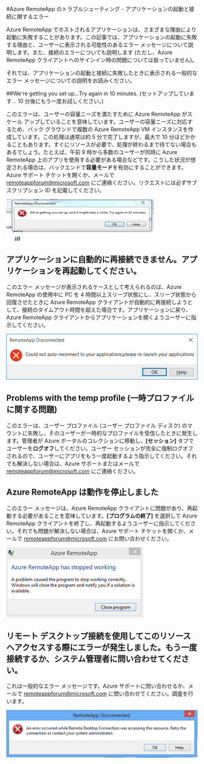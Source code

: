 <properties 
    pageTitle="Azure RemoteApp のトラブルシューティング - アプリケーションの起動と接続に関するエラー | Microsoft Azure" 
    description="Azure RemoteApp でのアプリケーションの起動と接続に関する問題をトラブルシューティングする方法について説明します。" 
    services="remoteapp" 
	documentationCenter="" 
    authors="ericorman" 
    manager="mbaldwin" />

<tags 
    ms.service="remoteapp" 
    ms.workload="compute" 
    ms.tgt_pltfrm="na" 
    ms.devlang="na" 
    ms.topic="article" 
    ms.date="02/02/2016" 
    ms.author="elizapo" />



#Azure RemoteApp のトラブルシューティング - アプリケーションの起動と接続に関するエラー 

Azure RemoteApp でホストされるアプリケーションは、さまざまな理由により起動に失敗することがあります。この記事では、アプリケーションの起動に失敗する理由と、ユーザーに表示される可能性のあるエラー メッセージについて説明します。また、接続のエラーについても説明します (ただし、Azure RemoteApp クライアントへのサインイン時の問題については扱っていません)。

それでは、アプリケーションの起動と接続に失敗したときに表示される一般的なエラー メッセージについての説明をお読みください。

##We're getting you set up...Try again in 10 minutes. (セットアップしています... 10 分後にもう一度お試しください。)

このエラーは、ユーザーの容量ニーズを満たすために Azure RemoteApp がスケール アップしていることを意味しています。ユーザーの容量ニーズに対応するため、バック グラウンドで複数の Azure RemoteApp VM インスタンスを作成しています。この処理は通常は約 5 分で完了しますが、最大で 10 分ほどかかることもあります。すぐにリソースが必要で、処理が終わるまで待てない場合もあるでしょう。たとえば、午前 9 時から多数のユーザーが同時に Azure RemoteApp 上のアプリを使用する必要がある場合などです。こうした状況が想定される場合は、バックエンドで**容量モード**を有効にすることができます。Azure サポート チケットを開くか、メールで [remoteappforum@microsoft.com](mailto:remoteappforum@microsoft.com) にご連絡ください。リクエストには必ずサブスクリプション ID を記載してください。

![We are getting you set up (セットアップしています)](./media/remoteapp-apptrouble/ra-apptrouble1.png)

## アプリケーションに自動的に再接続できません。アプリケーションを再起動してください。  

このエラー メッセージが表示されるケースとして考えられるのは、Azure RemoteApp の使用中に PC を 4 時間以上スリープ状態にし、スリープ状態から回復させたときに Azure RemoteApp クライアントが自動的に再接続しようとして、接続のタイムアウト時間を超えた場合です。アプリケーションに戻り、Azure RemoteApp クライアントからアプリケーションを開くようユーザーに指示してください。

![アプリケーションに自動で再接続できませんでした。](./media/remoteapp-apptrouble/ra-apptrouble2.png)

## Problems with the temp profile (一時プロファイルに関する問題) 

このエラーは、ユーザー プロファイル (ユーザー プロファイル ディスク) のマウントに失敗し、そのユーザーが一時的なプロファイルを受信したときに発生します。管理者が Azure ポータルのコレクションに移動し、**[セッション]** タブでユーザーを**ログオフ**してください。ユーザー セッションが完全に強制ログオフされるので、ユーザーにアプリをもう一度起動するよう指示してください。それでも解決しない場合は、Azure サポートまたはメールで [remoteappforum@microsoft.com](mailto:remoteappforum@microsoft.com) にご連絡ください。

## Azure RemoteApp は動作を停止しました

このエラー メッセージは、Azure RemoteApp クライアントに問題があり、再起動する必要があることを意味しています。**[プログラムの終了]** を選択して Azure RemoteApp クライアントを終了し、再起動するようユーザーに指示してください。それでも問題が解決しない場合は、Azure サポート チケットを開くか、メールで [remoteappforum@microsoft.com](mailto:remoteappforum@microsoft.com) にお問い合わせください。

![Azure RemoteApp は動作を停止しました](./media/remoteapp-apptrouble/ra-apptrouble3.png)

## リモート デスクトップ接続を使用してこのリソースへアクセスする際にエラーが発生しました。もう一度接続するか、システム管理者に問い合わせてください。

これは一般的なエラー メッセージです。Azure サポートに問い合わせるか、メールで [remoteappforum@microsoft.com](mailto:remoteappforum@microsoft.com) に問い合わせてください。調査を行います。

![Azure RemoteApp の一般的なエラー メッセージ](./media/remoteapp-apptrouble/ra-apptrouble4.png)

<!---HONumber=AcomDC_0211_2016-->